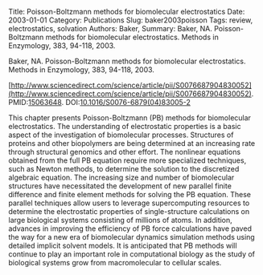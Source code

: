 Title: Poisson-Boltzmann methods for biomolecular electrostatics
Date: 2003-01-01
Category: Publications
Slug: baker2003poisson
Tags: review, electrostatics, solvation
Authors: Baker,
Summary: Baker, NA. Poisson-Boltzmann methods for biomolecular electrostatics. Methods in Enzymology, 383, 94-118, 2003. 

Baker, NA. Poisson-Boltzmann methods for biomolecular electrostatics. Methods in Enzymology, 383, 94-118, 2003. 

[http://www.sciencedirect.com/science/article/pii/S0076687904830052](http://www.sciencedirect.com/science/article/pii/S0076687904830052). PMID:[15063648](http://www.ncbi.nlm.nih.gov/pubmed/15063648). DOI:[10.1016/S0076-6879(04)83005-2](http://dx.doi.org/10.1016/S0076-6879(04)83005-2)

This chapter presents Poisson-Boltzmann (PB) methods for biomolecular electrostatics. The understanding of electrostatic properties is a basic aspect of the investigation of biomolecular processes. Structures of proteins and other biopolymers are being determined at an increasing rate through structural genomics and other effort. The nonlinear equations obtained from the full PB equation require more specialized techniques, such as Newton methods, to determine the solution to the discretized algebraic equation. The increasing size and number of biomolecular structures have necessitated the development of new parallel finite difference and finite element methods for solving the PB equation. These parallel techniques allow users to leverage supercomputing resources to determine the electrostatic properties of single-structure calculations on large biological systems consisting of millions of atoms. In addition, advances in improving the efficiency of PB force calculations have paved the way for a new era of biomolecular dynamics simulation methods using detailed implicit solvent models. It is anticipated that PB methods will continue to play an important role in computational biology as the study of biological systems grow from macromolecular to cellular scales.
